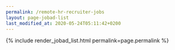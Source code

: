 ```yaml
---
permalink: /remote-hr-recruiter-jobs
layout: page-jobad-list
last_modified_at: 2020-05-24T05:11:42+0200
---
```

{% include render_jobad_list.html permalink=page.permalink %}

